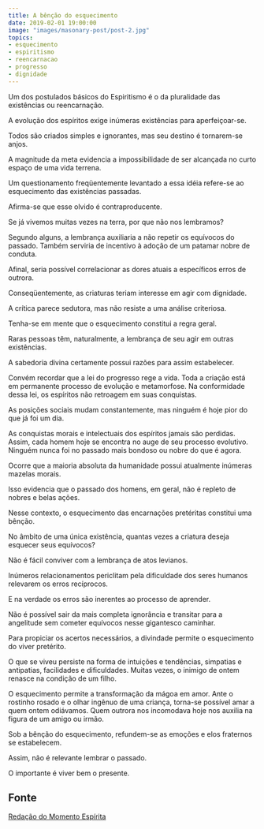 ```yaml
---
title: A bênção do esquecimento
date: 2019-02-01 19:00:00
image: "images/masonary-post/post-2.jpg"
topics: 
- esquecimento
- espiritismo
- reencarnacao
- progresso
- dignidade
---
```


Um dos postulados básicos do Espiritismo é o da pluralidade das existências ou
reencarnação.

A evolução dos espíritos exige inúmeras existências para aperfeiçoar-se.

Todos são criados simples e ignorantes, mas seu destino é tornarem-se anjos.

A magnitude da meta evidencia a impossibilidade de ser alcançada no curto
espaço de uma vida terrena.

Um questionamento freqüentemente levantado a essa idéia refere-se ao
esquecimento das existências passadas.

Afirma-se que esse olvido é contraproducente.

Se já vivemos muitas vezes na terra, por que não nos lembramos?

Segundo alguns, a lembrança auxiliaria a não repetir os equívocos do passado.
Também serviria de incentivo à adoção de um patamar nobre de conduta.

Afinal, seria possível correlacionar as dores atuais a específicos erros de
outrora.

Conseqüentemente, as criaturas teriam interesse em agir com dignidade.

A crítica parece sedutora, mas não resiste a uma análise criteriosa.

Tenha-se em mente que o esquecimento constitui a regra geral.

Raras pessoas têm, naturalmente, a lembrança de seu agir em outras existências.

A sabedoria divina certamente possui razões para assim estabelecer.

Convém recordar que a lei do progresso rege a vida. Toda a criação está em
permanente processo de evolução e metamorfose. Na conformidade dessa lei, os
espíritos não retroagem em suas conquistas.

As posições sociais mudam constantemente, mas ninguém é hoje pior do que já foi
um dia.

As conquistas morais e intelectuais dos espíritos jamais são perdidas.
Assim, cada homem hoje se encontra no auge de seu processo evolutivo.
Ninguém nunca foi no passado mais bondoso ou nobre do que é agora.

Ocorre que a maioria absoluta da humanidade possui atualmente inúmeras mazelas
morais.

Isso evidencia que o passado dos homens, em geral, não é repleto de nobres e
belas ações.

Nesse contexto, o esquecimento das encarnações pretéritas constitui uma bênção.

No âmbito de uma única existência, quantas vezes a criatura deseja esquecer
seus equívocos?

Não é fácil conviver com a lembrança de atos levianos.

Inúmeros relacionamentos periclitam pela dificuldade dos seres humanos
relevarem os erros recíprocos.

E na verdade os erros são inerentes ao processo de aprender.

Não é possível sair da mais completa ignorância e transitar para a angelitude
sem cometer equívocos nesse gigantesco caminhar.

Para propiciar os acertos necessários, a divindade permite o esquecimento do
viver pretérito.

O que se viveu persiste na forma de intuições e tendências, simpatias e
antipatias, facilidades e dificuldades. Muitas vezes, o inimigo de ontem renasce
na condição de um filho.  

O esquecimento permite a transformação da mágoa em amor. Ante o rostinho rosado
e o olhar ingênuo de uma criança, torna-se possível amar a quem ontem odiávamos.
Quem outrora nos incomodava hoje nos auxilia na figura de um amigo ou irmão.

Sob a bênção do esquecimento, refundem-se as emoções e elos fraternos se
estabelecem.

Assim, não é relevante lembrar o passado.

O importante é viver bem o presente.

## Fonte
[Redação do Momento Espírita](http://momento.com.br/pt/ler_texto.php?id=1302)
